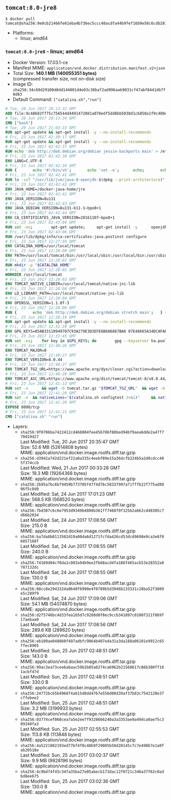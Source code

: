 ## `tomcat:8.0-jre8`

```console
$ docker pull tomcat@sha256:9e0cb21466fe61eba4b736ec5ccc48acdfa44b9fef16b9e58c6cdb281e364ff5
```

-	Platforms:
	-	linux; amd64

### `tomcat:8.0-jre8` - linux; amd64

-	Docker Version: 17.03.1-ce
-	Manifest MIME: `application/vnd.docker.distribution.manifest.v2+json`
-	Total Size: **140.1 MB (140055351 bytes)**  
	(compressed transfer size, not on-disk size)
-	Image ID: `sha256:34c69d29100d8dd144001d4e03c38baf2ad996aab9031cf47abf8441db7f0d03`
-	Default Command: `["catalina.sh","run"]`

```dockerfile
# Tue, 20 Jun 2017 20:13:32 GMT
ADD file:9c48682ff75c756544d4491472081a078edf5dd0bb5038d1cb850a1f9c480e3e in / 
# Tue, 20 Jun 2017 20:13:34 GMT
CMD ["bash"]
# Tue, 20 Jun 2017 21:03:33 GMT
RUN apt-get update && apt-get install -y --no-install-recommends 		ca-certificates 		curl 		wget 	&& rm -rf /var/lib/apt/lists/*
# Fri, 23 Jun 2017 02:39:17 GMT
RUN apt-get update && apt-get install -y --no-install-recommends 		bzip2 		unzip 		xz-utils 	&& rm -rf /var/lib/apt/lists/*
# Fri, 23 Jun 2017 02:42:37 GMT
RUN echo 'deb http://deb.debian.org/debian jessie-backports main' > /etc/apt/sources.list.d/jessie-backports.list
# Fri, 23 Jun 2017 02:42:38 GMT
ENV LANG=C.UTF-8
# Fri, 23 Jun 2017 02:42:39 GMT
RUN { 		echo '#!/bin/sh'; 		echo 'set -e'; 		echo; 		echo 'dirname "$(dirname "$(readlink -f "$(which javac || which java)")")"'; 	} > /usr/local/bin/docker-java-home 	&& chmod +x /usr/local/bin/docker-java-home
# Fri, 23 Jun 2017 02:42:41 GMT
RUN ln -svT "/usr/lib/jvm/java-8-openjdk-$(dpkg --print-architecture)" /docker-java-home
# Fri, 23 Jun 2017 02:42:42 GMT
ENV JAVA_HOME=/docker-java-home/jre
# Fri, 23 Jun 2017 02:42:42 GMT
ENV JAVA_VERSION=8u131
# Fri, 23 Jun 2017 02:42:43 GMT
ENV JAVA_DEBIAN_VERSION=8u131-b11-1~bpo8+1
# Fri, 23 Jun 2017 02:42:44 GMT
ENV CA_CERTIFICATES_JAVA_VERSION=20161107~bpo8+1
# Fri, 23 Jun 2017 02:43:04 GMT
RUN set -ex; 		apt-get update; 	apt-get install -y 		openjdk-8-jre-headless="$JAVA_DEBIAN_VERSION" 		ca-certificates-java="$CA_CERTIFICATES_JAVA_VERSION" 	; 	rm -rf /var/lib/apt/lists/*; 		[ "$(readlink -f "$JAVA_HOME")" = "$(docker-java-home)" ]; 		update-alternatives --get-selections | awk -v home="$(readlink -f "$JAVA_HOME")" 'index($3, home) == 1 { $2 = "manual"; print | "update-alternatives --set-selections" }'; 	update-alternatives --query java | grep -q 'Status: manual'
# Fri, 23 Jun 2017 02:43:06 GMT
RUN /var/lib/dpkg/info/ca-certificates-java.postinst configure
# Fri, 23 Jun 2017 12:27:59 GMT
ENV CATALINA_HOME=/usr/local/tomcat
# Fri, 23 Jun 2017 12:28:00 GMT
ENV PATH=/usr/local/tomcat/bin:/usr/local/sbin:/usr/local/bin:/usr/sbin:/usr/bin:/sbin:/bin
# Fri, 23 Jun 2017 12:28:01 GMT
RUN mkdir -p "$CATALINA_HOME"
# Fri, 23 Jun 2017 12:28:02 GMT
WORKDIR /usr/local/tomcat
# Fri, 23 Jun 2017 12:28:03 GMT
ENV TOMCAT_NATIVE_LIBDIR=/usr/local/tomcat/native-jni-lib
# Fri, 23 Jun 2017 12:28:04 GMT
ENV LD_LIBRARY_PATH=/usr/local/tomcat/native-jni-lib
# Fri, 23 Jun 2017 12:28:04 GMT
ENV OPENSSL_VERSION=1.1.0f-3
# Fri, 23 Jun 2017 12:28:06 GMT
RUN { 		echo 'deb http://deb.debian.org/debian stretch main'; 	} > /etc/apt/sources.list.d/stretch.list 	&& { 		echo 'Package: *'; 		echo 'Pin: release n=stretch'; 		echo 'Pin-Priority: -10'; 		echo; 		echo 'Package: openssl libssl*'; 		echo "Pin: version $OPENSSL_VERSION"; 		echo 'Pin-Priority: 990'; 	} > /etc/apt/preferences.d/stretch-openssl
# Fri, 23 Jun 2017 12:28:19 GMT
RUN apt-get update && apt-get install -y --no-install-recommends 		libapr1 		openssl="$OPENSSL_VERSION" 	&& rm -rf /var/lib/apt/lists/*
# Fri, 23 Jun 2017 12:31:39 GMT
ENV GPG_KEYS=05AB33110949707C93A279E3D3EFE6B686867BA6 07E48665A34DCAFAE522E5E6266191C37C037D42 47309207D818FFD8DCD3F83F1931D684307A10A5 541FBE7D8F78B25E055DDEE13C370389288584E7 61B832AC2F1C5A90F0F9B00A1C506407564C17A3 713DA88BE50911535FE716F5208B0AB1D63011C7 79F7026C690BAA50B92CD8B66A3AD3F4F22C4FED 9BA44C2621385CB966EBA586F72C284D731FABEE A27677289986DB50844682F8ACB77FC2E86E29AC A9C5DF4D22E99998D9875A5110C01C5A2F6059E7 DCFD35E0BF8CA7344752DE8B6FB21E8933C60243 F3A04C595DB5B6A5F1ECA43E3B7BBB100D811BBE F7DA48BB64BCB84ECBA7EE6935CD23C10D498E23
# Fri, 23 Jun 2017 12:31:45 GMT
RUN set -ex; 	for key in $GPG_KEYS; do 		gpg --keyserver ha.pool.sks-keyservers.net --recv-keys "$key"; 	done
# Fri, 23 Jun 2017 12:40:26 GMT
ENV TOMCAT_MAJOR=8
# Fri, 23 Jun 2017 12:40:27 GMT
ENV TOMCAT_VERSION=8.0.44
# Fri, 23 Jun 2017 12:40:27 GMT
ENV TOMCAT_TGZ_URL=https://www.apache.org/dyn/closer.cgi?action=download&filename=tomcat/tomcat-8/v8.0.44/bin/apache-tomcat-8.0.44.tar.gz
# Fri, 23 Jun 2017 12:40:28 GMT
ENV TOMCAT_ASC_URL=https://www.apache.org/dist/tomcat/tomcat-8/v8.0.44/bin/apache-tomcat-8.0.44.tar.gz.asc
# Fri, 23 Jun 2017 12:41:13 GMT
RUN set -x 		&& wget -O tomcat.tar.gz "$TOMCAT_TGZ_URL" 	&& wget -O tomcat.tar.gz.asc "$TOMCAT_ASC_URL" 	&& gpg --batch --verify tomcat.tar.gz.asc tomcat.tar.gz 	&& tar -xvf tomcat.tar.gz --strip-components=1 	&& rm bin/*.bat 	&& rm tomcat.tar.gz* 		&& nativeBuildDir="$(mktemp -d)" 	&& tar -xvf bin/tomcat-native.tar.gz -C "$nativeBuildDir" --strip-components=1 	&& nativeBuildDeps=" 		dpkg-dev 		gcc 		libapr1-dev 		libssl-dev 		make 		openjdk-${JAVA_VERSION%%[-~bu]*}-jdk=$JAVA_DEBIAN_VERSION 	" 	&& apt-get update && apt-get install -y --no-install-recommends $nativeBuildDeps && rm -rf /var/lib/apt/lists/* 	&& ( 		export CATALINA_HOME="$PWD" 		&& cd "$nativeBuildDir/native" 		&& gnuArch="$(dpkg-architecture --query DEB_BUILD_GNU_TYPE)" 		&& ./configure 			--build="$gnuArch" 			--libdir="$TOMCAT_NATIVE_LIBDIR" 			--prefix="$CATALINA_HOME" 			--with-apr="$(which apr-1-config)" 			--with-java-home="$(docker-java-home)" 			--with-ssl=yes 		&& make -j "$(nproc)" 		&& make install 	) 	&& apt-get purge -y --auto-remove $nativeBuildDeps 	&& rm -rf "$nativeBuildDir" 	&& rm bin/tomcat-native.tar.gz
# Fri, 23 Jun 2017 12:41:20 GMT
RUN set -e 	&& nativeLines="$(catalina.sh configtest 2>&1)" 	&& nativeLines="$(echo "$nativeLines" | grep 'Apache Tomcat Native')" 	&& nativeLines="$(echo "$nativeLines" | sort -u)" 	&& if ! echo "$nativeLines" | grep 'INFO: Loaded APR based Apache Tomcat Native library' >&2; then 		echo >&2 "$nativeLines"; 		exit 1; 	fi
# Fri, 23 Jun 2017 12:41:20 GMT
EXPOSE 8080/tcp
# Fri, 23 Jun 2017 12:41:21 GMT
CMD ["catalina.sh" "run"]
```

-	Layers:
	-	`sha256:9f0706ba7422412cd468804fee456786f88bed94bf9aea6dde2a47f770d19d27`  
		Last Modified: Tue, 20 Jun 2017 20:35:47 GMT  
		Size: 52.6 MB (52614808 bytes)  
		MIME: application/vnd.docker.image.rootfs.diff.tar.gzip
	-	`sha256:d3942a742d221ef22a0a335c4eebf09e15a36dcfb224b5a2d0cdcc405f374ccb`  
		Last Modified: Wed, 21 Jun 2017 00:33:28 GMT  
		Size: 19.3 MB (19264368 bytes)  
		MIME: application/vnd.docker.image.rootfs.diff.tar.gzip
	-	`sha256:2b95a7bc6bf9459b773705f47f4d76c50337997a71fffb22f775ad8906f5c8d0`  
		Last Modified: Sat, 24 Jun 2017 17:01:23 GMT  
		Size: 568.5 KB (568520 bytes)  
		MIME: application/vnd.docker.image.rootfs.diff.tar.gzip
	-	`sha256:7bd307c6c6e7953d9349b4808b361ff7468f0f325b2a662cd48305c7d66b2034`  
		Last Modified: Sat, 24 Jun 2017 17:08:56 GMT  
		Size: 215.0 B  
		MIME: application/vnd.docker.image.rootfs.diff.tar.gzip
	-	`sha256:ba7da8b0113502d19a00da6d1271fcfda426cd53dcd9698e9ca3e8f06857168f`  
		Last Modified: Sat, 24 Jun 2017 17:08:55 GMT  
		Size: 240.0 B  
		MIME: application/vnd.docker.image.rootfs.diff.tar.gzip
	-	`sha256:74169d04cf0da1c003a94b9ee2fb68acd4fa186f465acb53e28352a8787132dc`  
		Last Modified: Sat, 24 Jun 2017 17:08:55 GMT  
		Size: 130.0 B  
		MIME: application/vnd.docker.image.rootfs.diff.tar.gzip
	-	`sha256:08cc0e2943324a0640f6990e4f0789b5d3946b133331c28ba52f3809e5c289f9`  
		Last Modified: Sat, 24 Jun 2017 17:09:06 GMT  
		Size: 54.1 MB (54074870 bytes)  
		MIME: application/vnd.docker.image.rootfs.diff.tar.gzip
	-	`sha256:d2f5746bc4d33fea165d7c9288d8f8ec9ccb341897c0100f321f869f17aebaa0`  
		Last Modified: Sat, 24 Jun 2017 17:08:56 GMT  
		Size: 289.6 KB (289620 bytes)  
		MIME: application/vnd.docker.image.rootfs.diff.tar.gzip
	-	`sha256:eb109ae048060f497adbfc9064b407eda31a3da188a06101e9912c65ffec8905`  
		Last Modified: Sun, 25 Jun 2017 02:48:51 GMT  
		Size: 143.0 B  
		MIME: application/vnd.docker.image.rootfs.diff.tar.gzip
	-	`sha256:99ac3ea73cee6abaac59b2b05a0274ca6962b21560617c86b300ff161acbfd7d`  
		Last Modified: Sun, 25 Jun 2017 02:48:51 GMT  
		Size: 330.0 B  
		MIME: application/vnd.docker.image.rootfs.diff.tar.gzip
	-	`sha256:24772bc65b4968f4a615d8dd4767e556d08d39af37b83c7542120e37cffebee2`  
		Last Modified: Sun, 25 Jun 2017 02:48:51 GMT  
		Size: 3.2 MB (3199933 bytes)  
		MIME: application/vnd.docker.image.rootfs.diff.tar.gzip
	-	`sha256:03774cef060cea7a5e2ee7f9328666240a3a3353ae9a49dca0ae75c309340fa3`  
		Last Modified: Sun, 25 Jun 2017 02:55:53 GMT  
		Size: 113.8 KB (113848 bytes)  
		MIME: application/vnd.docker.image.rootfs.diff.tar.gzip
	-	`sha256:4a5221802193ed77bf4f0c48b9f29005b58d20145c7c7e490b7e1a0fab20518e`  
		Last Modified: Sun, 25 Jun 2017 03:02:37 GMT  
		Size: 9.9 MB (9928196 bytes)  
		MIME: application/vnd.docker.image.rootfs.diff.tar.gzip
	-	`sha256:4c9bd74f45c34fa35ba27e05abecb173dac12f0721c340a37f62c0adbd8ee675`  
		Last Modified: Sun, 25 Jun 2017 03:02:36 GMT  
		Size: 130.0 B  
		MIME: application/vnd.docker.image.rootfs.diff.tar.gzip

